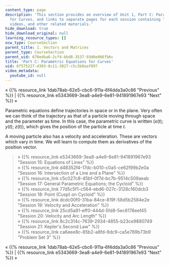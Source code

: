 ```yaml
---
content_type: page
description: 'This section provides an overview of Unit 1, Part C: Parametric Equations
  for Curves, and links to separate pages for each session containing lecture notes,
  videos, and other related materials.'
hide_download: true
hide_download_original: null
learning_resource_types: []
ocw_type: CourseSection
parent_title: 1. Vectors and Matrices
parent_type: CourseSection
parent_uid: 670edba6-2cf4-bbd8-3537-93d6e066fb6c
title: 'Part C: Parametric Equations for Curves'
uid: 6f575227-d303-8c11-3827-c5c3b8aaf897
video_metadata:
  youtube_id: null
---
```


« {{% resource_link 1dab78ab-62e5-cbc6-911a-6f4dda3a0c86 "Previous" %}} | {{% resource_link e5343669-3ea8-a4e9-6e81-941891967e93 "Next" %}} »

Parametric equations define trajectories in space or in the plane. Very often we can think of the trajectory as that of a particle moving through space and the parameter as time. In this case, the parametric curve is written (_x_(_t_); _y_(_t_); _z_(_t_)), which gives the position of the particle at time _t_.

A moving particle also has a velocity and acceleration. These are vectors which vary in time. We will learn to compute them as derivatives of the position vector.

> » {{% resource_link e5343669-3ea8-a4e9-6e81-941891967e93 "Session 15: Equations of Lines" %}}  
> » {{% resource_link d48352f4-17dc-b010-c0a5-ce62f99b2e0a "Session 16: Intersection of a Line and a Plane" %}}  
> » {{% resource_link c5c027c8-45bf-0f7d-bc7b-9514c509aeab "Session 17: General Parametric Equations; the Cycloid" %}}  
> » {{% resource_link 77d5c5f1-c564-ebd6-027c-3128c160dcb3 "Session 18: Point (Cusp) on Cycloid" %}}  
> » {{% resource_link dcdc00f0-31ba-84ce-819f-58d5b2584e2e "Session 19: Velocity and Acceleration" %}}  
> » {{% resource_link 25cd5a91-eff0-444d-5fd8-5ec6178eef45 "Session 20: Velocity and Arc Length" %}}  
> » {{% resource_link 8c2c314c-7639-2934-4855-b23ce9880749 "Session 21: Kepler's Second Law" %}}  
> » {{% resource_link ca6eee8c-85b2-a8fd-9dc9-ca5e769b73b9 "Problem Set 3" %}}

« {{% resource_link 1dab78ab-62e5-cbc6-911a-6f4dda3a0c86 "Previous" %}} | {{% resource_link e5343669-3ea8-a4e9-6e81-941891967e93 "Next" %}} »